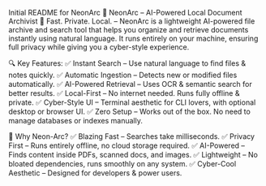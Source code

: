 Initial README for NeonArc
📌 NeonArc – AI-Powered Local Document Archivist
🚀 Fast. Private. Local. – NeonArc is a lightweight AI-powered file archive and search tool that helps you organize and retrieve documents instantly using natural language.
It runs entirely on your machine, ensuring full privacy while giving you a cyber-style experience.

🔍 Key Features:
✅ Instant Search – Use natural language to find files & notes quickly.
✅ Automatic Ingestion – Detects new or modified files automatically.
✅ AI-Powered Retrieval – Uses OCR & semantic search for better results.
✅ Local-First – No internet needed. Runs fully offline & private.
✅ Cyber-Style UI – Terminal aesthetic for CLI lovers, with optional desktop or browser UI.
✅ Zero Setup – Works out of the box. No need to manage databases or indexes manually.

📖 Why Neon-Arc?
✅ Blazing Fast – Searches take milliseconds.
✅ Privacy First – Runs entirely offline, no cloud storage required.
✅ AI-Powered – Finds content inside PDFs, scanned docs, and images.
✅ Lightweight – No bloated dependencies, runs smoothly on any system.
✅ Cyber-Cool Aesthetic – Designed for developers & power users.
